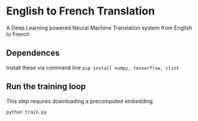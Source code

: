 # English to French Translation
A Deep Learning powered Neural Machine Translation system from English to French

## Dependences
Install these via command line
``` pip install numpy, tensorflow, clint ```

## Run the training loop
This step requires downloading a precomputed embedding

``` python train.py ```


